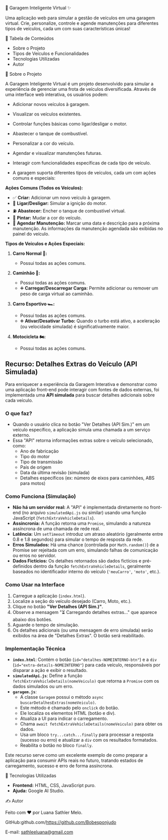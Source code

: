 🚗 Garagem Inteligente Virtual ✨

Uma aplicação web para simular a gestão de veículos em uma garagem virtual. Crie, personalize, controle e agende manutenções para diferentes tipos de veículos, cada um com suas características únicas!

📝 Tabela de Conteúdos

*  Sobre o Projeto
*  Tipos de Veículos e Funcionalidades
*  Tecnologias Utilizadas
*  Autor

📖 Sobre o Projeto

A Garagem Inteligente Virtual é um projeto desenvolvido para simular a experiência de gerenciar uma frota de veículos diversificada. Através de uma interface web interativa, os usuários podem:

*   Adicionar novos veículos à garagem.
*   Visualizar os veículos existentes.
*   Controlar funções básicas como ligar/desligar o motor.
*   Abastecer o tanque de combustível.
*   Personalizar a cor do veículo.
*   Agendar e visualizar manutenções futuras.
*   Interagir com funcionalidades específicas de cada tipo de veículo.

*   A garagem suporta diferentes tipos de veículos, cada um com ações comuns e especiais:

**Ações Comuns (Todos os Veículos):**

*   ✅ **Criar:** Adicionar um novo veículo à garagem.
*   🔑 **Ligar/Desligar:** Simular a ignição do motor.
*   ⛽ **Abastecer:** Encher o tanque de combustível virtual.
*   🎨 **Pintar:** Mudar a cor do veículo.
*   🔧 **Agendar Manutenção:** Marcar uma data e descrição para a próxima manutenção. As informações da manutenção agendada são exibidas no painel do veículo.

**Tipos de Veículos e Ações Especiais:**

1.  **Carro Normal 🚙:**
    *   Possui todas as ações comuns.

2.  **Caminhão 🚚:**
    *   Possui todas as ações comuns.
    *   ➕ **Carregar/Descarregar Carga:** Permite adicionar ou remover um peso de carga virtual ao caminhão.

3.  **Carro Esportivo 🏎️:**
    *   Possui todas as ações comuns.
    *   ➕ **Ativar/Desativar Turbo:** Quando o turbo está ativo, a aceleração (ou velocidade simulada) é significativamente maior.

4.  **Motocicleta 🏍️:**
    *   Possui todas as ações comuns.

  ## Recurso: Detalhes Extras do Veículo (API Simulada)

Para enriquecer a experiência da Garagem Interativa e demonstrar como uma aplicação front-end pode interagir com fontes de dados externas, foi implementada uma **API simulada** para buscar detalhes adicionais sobre cada veículo.

### O que faz?

*   Quando o usuário clica no botão "Ver Detalhes (API Sim.)" em um veículo específico, a aplicação simula uma chamada a um serviço externo.
*   Essa "API" retorna informações extras sobre o veículo selecionado, como:
    *   Ano de fabricação
    *   Tipo do motor
    *   Tipo de transmissão
    *   País de origem
    *   Data da última revisão (simulada)
    *   Detalhes específicos (ex: número de eixos para caminhões, ABS para motos)

### Como Funciona (Simulação)

*   **Não há um servidor real:** A "API" é implementada diretamente no front-end (no arquivo `simulatedApi.js` ou similar) usando uma função JavaScript (`fetchExtraVehicleDetails`).
*   **Assincronia:** A função retorna uma `Promise`, simulando a natureza assíncrona de uma chamada de rede real.
*   **Latência:** Um `setTimeout` introduz um atraso aleatório (geralmente entre 0.8 e 1.8 segundos) para simular o tempo de resposta da rede.
*   **Erros Simulados:** Há uma chance (controlada por `Math.random()`) de a Promise ser rejeitada com um erro, simulando falhas de comunicação ou erros no servidor.
*   **Dados Fictícios:** Os detalhes retornados são dados fictícios e pré-definidos dentro da função `fetchExtraVehicleDetails`, geralmente baseados no identificador interno do veículo (`'meuCarro'`, `'moto'`, etc.).

### Como Usar na Interface

1.  Carregue a aplicação (`index.html`).
2.  Localize a seção do veículo desejado (Carro, Moto, etc.).
3.  Clique no botão **"Ver Detalhes (API Sim.)"**.
4.  Observe a mensagem "⏳ Carregando detalhes extras..." que aparece abaixo dos botões.
5.  Aguarde o tempo de simulação.
6.  Os detalhes adicionais (ou uma mensagem de erro simulada) serão exibidos na área de "Detalhes Extras". O botão será reabilitado.

### Implementação Técnica

*   **`index.html`**: Contém o botão (`id="detalhes-NOMEINTERNO-btn"`) e a `div` (`id="extra-details-NOMEINTERNO"`) para cada veículo, responsáveis por disparar a ação e exibir o resultado.
*   **`simulatedApi.js`**: Define a função `fetchExtraVehicleDetails(nomeVeiculo)` que retorna a `Promise` com os dados simulados ou um erro.
*   **`garagem.js`**:
    *   A classe `Garagem` possui o método `async buscarDetalhesExtras(nomeVeiculo)`.
    *   Este método é chamado pelo `onclick` do botão.
    *   Ele localiza os elementos HTML (botão e div).
    *   Atualiza a UI para indicar o carregamento.
    *   Chama `await fetchExtraVehicleDetails(nomeVeiculo)` para obter os dados.
    *   Usa um bloco `try...catch...finally` para processar a resposta (sucesso ou erro) e atualizar a `div` com os resultados formatados.
    *   Reabilita o botão no bloco `finally`.

Este recurso serve como um excelente exemplo de como preparar a aplicação para consumir APIs reais no futuro, tratando estados de carregamento, sucesso e erro de forma assíncrona.

🚀 Tecnologias Utilizadas

*   **Frontend:** HTML, CSS, JavaScript puro.
*   **Ajuda:** Google AI Studio.

  ✍️ Autor

Feito com ❤️ por Luana Sathler Melo.

GitHub:github.com/https://github.com/Bobesponjudo

E-mail: sathleeluana@gmail.com

